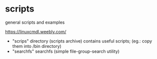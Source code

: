 # scripts
general scripts and examples

https://linuxcmdl.weebly.com/

- "scrips" directory (scripts archive) contains useful scripts; (eg.: copy them into /bin directory)
- "searchfs" searchfs (simple file-group-search utility)

